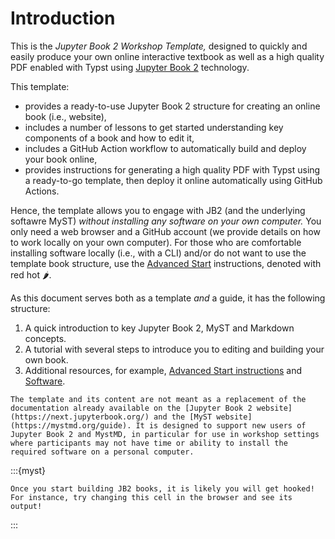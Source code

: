 # Introduction

This is the *Jupyter Book 2 Workshop Template,* designed to quickly and easily produce your own online interactive textbook as well as a high quality PDF enabled with Typst using [Jupyter Book 2](https://next.jupyterbook.org/) technology.

This template:
- provides a ready-to-use Jupyter Book 2 structure for creating an online book (i.e., website),
- includes a number of lessons to get started understanding key components of a book and how to edit it,
- includes a GitHub Action workflow to automatically build and deploy your book online,
- provides instructions for generating a high quality PDF with Typst using a ready-to-go template, then deploy it online automatically using GitHub Actions.


Hence, the template allows you to engage with JB2 (and the underlying softawre MyST) _without installing any software on your own computer._ You only need a web browser and a GitHub account (we provide details on how to work locally on your own computer). For those who are comfortable installing software locally (i.e., with a CLI) and/or do not want to use the template book structure, use the [Advanced Start](./advanced_start.md) instructions, denoted with red hot 🌶.

As this document serves both as a template _and_ a guide, it has the following structure:

1. A quick introduction to key Jupyter Book 2, MyST and Markdown concepts.
2. A tutorial with several steps to introduce you to editing and building your own book.
3. Additional resources, for example, [Advanced Start instructions](./advanced_start.md) and [Software](./software.md).

```{note}
The template and its content are not meant as a replacement of the documentation already available on the [Jupyter Book 2 website](https://next.jupyterbook.org/) and the [MyST website](https://mystmd.org/guide). It is designed to support new users of Jupyter Book 2 and MystMD, in particular for use in workshop settings where participants may not have time or ability to install the required software on a personal computer.
```

:::{myst}
```{warning} Enjoyment Warning!
Once you start building JB2 books, it is likely you will get hooked!
For instance, try changing this cell in the browser and see its output!
```
:::
